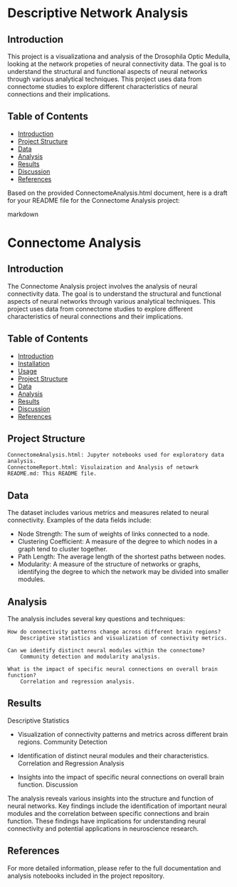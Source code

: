 # Descriptive Network Analysis

## Introduction

This project is a visualizationa and analysis of the Drosophila Optic Medulla, looking at the network propeties of neural connectivity data. The goal is to understand the structural and functional aspects of neural networks through various analytical techniques. This project uses data from connectome studies to explore different characteristics of neural connections and their implications.

## Table of Contents

- [Introduction](#introduction)
- [Project Structure](#project-structure)
- [Data](#data)
- [Analysis](#analysis)
- [Results](#results)
- [Discussion](#discussion)
- [References](#references)

Based on the provided ConnectomeAnalysis.html document, here is a draft for your README file for the Connectome Analysis project:

markdown

# Connectome Analysis

## Introduction

The Connectome Analysis project involves the analysis of neural connectivity data. The goal is to understand the structural and functional aspects of neural networks through various analytical techniques. This project uses data from connectome studies to explore different characteristics of neural connections and their implications.

## Table of Contents

- [Introduction](#introduction)
- [Installation](#installation)
- [Usage](#usage)
- [Project Structure](#project-structure)
- [Data](#data)
- [Analysis](#analysis)
- [Results](#results)
- [Discussion](#discussion)
- [References](#references)



## Project Structure

    ConnectomeAnalysis.html: Jupyter notebooks used for exploratory data analysis.
    ConnectomeReport.html: Visulaization and Analysis of netowrk
    README.md: This README file.
## Data

The dataset includes various metrics and measures related to neural connectivity. Examples of the data fields include:

- Node Strength: The sum of weights of links connected to a node.
- Clustering Coefficient: A measure of the degree to which nodes in a graph tend to cluster together.
- Path Length: The average length of the shortest paths between nodes.
- Modularity: A measure of the structure of networks or graphs, identifying the degree to which the network may be divided into smaller modules.

## Analysis

The analysis includes several key questions and techniques:

    How do connectivity patterns change across different brain regions?
        Descriptive statistics and visualization of connectivity metrics.

    Can we identify distinct neural modules within the connectome?
        Community detection and modularity analysis.

    What is the impact of specific neural connections on overall brain function?
        Correlation and regression analysis.

## Results
Descriptive Statistics

- Visualization of connectivity patterns and metrics across different brain regions.
Community Detection

- Identification of distinct neural modules and their characteristics.
Correlation and Regression Analysis

- Insights into the impact of specific neural connections on overall brain function.
Discussion

The analysis reveals various insights into the structure and function of neural networks. Key findings include the identification of important neural modules and the correlation between specific connections and brain function. These findings have implications for understanding neural connectivity and potential applications in neuroscience research.

## References

For more detailed information, please refer to the full documentation and analysis notebooks included in the project repository.
